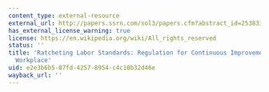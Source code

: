 ```yaml
---
content_type: external-resource
external_url: http://papers.ssrn.com/sol3/papers.cfm?abstract_id=253833
has_external_license_warning: true
license: https://en.wikipedia.org/wiki/All_rights_reserved
status: ''
title: 'Ratcheting Labor Standards: Regulation for Continuous Improvement in the Global
  Workplace'
uid: e2e3b6b5-07fd-4257-8954-c4c10b32d46e
wayback_url: ''
---
```

